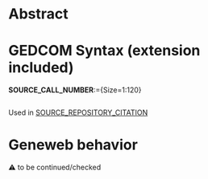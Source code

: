 ﻿# Abstract

# GEDCOM Syntax (extension included)

**SOURCE_CALL_NUMBER**:={Size=1:120}
<pre>
</pre>
Used in <a href=Ged.SOURCE_REPOSITORY_CITATION.md>SOURCE_REPOSITORY_CITATION</a><br />

# Geneweb behavior


:warning: to be continued/checked

